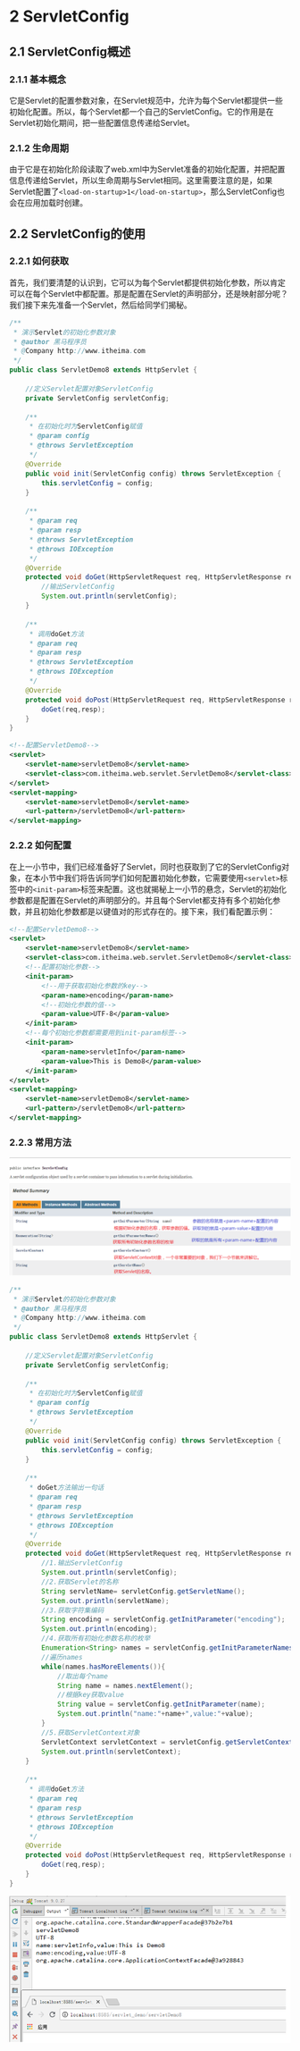 # 2 ServletConfig

## 2.1 ServletConfig概述

### 2.1.1 基本概念

它是Servlet的配置参数对象，在Servlet规范中，允许为每个Servlet都提供一些初始化配置。所以，每个Servlet都一个自己的ServletConfig。它的作用是在Servlet初始化期间，把一些配置信息传递给Servlet。

### 2.1.2 生命周期

由于它是在初始化阶段读取了web.xml中为Servlet准备的初始化配置，并把配置信息传递给Servlet，所以生命周期与Servlet相同。这里需要注意的是，如果Servlet配置了`<load-on-startup>1</load-on-startup>`，那么ServletConfig也会在应用加载时创建。

## 2.2 ServletConfig的使用

### 2.2.1 如何获取

首先，我们要清楚的认识到，它可以为每个Servlet都提供初始化参数，所以肯定可以在每个Servlet中都配置。那是配置在Servlet的声明部分，还是映射部分呢？我们接下来先准备一个Servlet，然后给同学们揭秘。

```java
/**
 * 演示Servlet的初始化参数对象
 * @author 黑马程序员
 * @Company http://www.itheima.com
 */
public class ServletDemo8 extends HttpServlet {

    //定义Servlet配置对象ServletConfig
    private ServletConfig servletConfig;

    /**
     * 在初始化时为ServletConfig赋值
     * @param config
     * @throws ServletException
     */
    @Override
    public void init(ServletConfig config) throws ServletException {
        this.servletConfig = config;
    }

    /**
     * @param req
     * @param resp
     * @throws ServletException
     * @throws IOException
     */
    @Override
    protected void doGet(HttpServletRequest req, HttpServletResponse resp) throws ServletException, IOException {
        //输出ServletConfig
        System.out.println(servletConfig);
    }

    /**
     * 调用doGet方法
     * @param req
     * @param resp
     * @throws ServletException
     * @throws IOException
     */
    @Override
    protected void doPost(HttpServletRequest req, HttpServletResponse resp) throws ServletException, IOException {
        doGet(req,resp);
    }
}
```

```xml
<!--配置ServletDemo8-->
<servlet>
    <servlet-name>servletDemo8</servlet-name>
    <servlet-class>com.itheima.web.servlet.ServletDemo8</servlet-class>
</servlet>
<servlet-mapping>
    <servlet-name>servletDemo8</servlet-name>
    <url-pattern>/servletDemo8</url-pattern>
</servlet-mapping>
```

### 2.2.2 如何配置

在上一小节中，我们已经准备好了Servlet，同时也获取到了它的ServletConfig对象，在本小节中我们将告诉同学们如何配置初始化参数，它需要使用`<servlet>`标签中的`<init-param>`标签来配置。这也就揭秘上一小节的悬念，Servlet的初始化参数都是配置在Servlet的声明部分的。并且每个Servlet都支持有多个初始化参数，并且初始化参数都是以键值对的形式存在的。接下来，我们看配置示例：

```xml
<!--配置ServletDemo8-->
<servlet>
    <servlet-name>servletDemo8</servlet-name>
    <servlet-class>com.itheima.web.servlet.ServletDemo8</servlet-class>
    <!--配置初始化参数-->
    <init-param>
        <!--用于获取初始化参数的key-->
        <param-name>encoding</param-name>
        <!--初始化参数的值-->
        <param-value>UTF-8</param-value>
    </init-param>
    <!--每个初始化参数都需要用到init-param标签-->
    <init-param>
        <param-name>servletInfo</param-name>
        <param-value>This is Demo8</param-value>
    </init-param>
</servlet>
<servlet-mapping>
    <servlet-name>servletDemo8</servlet-name>
    <url-pattern>/servletDemo8</url-pattern>
</servlet-mapping>
```

### 2.2.3 常用方法

![ServletConfig对象](assets/ServletConfig对象.png)

```java
/**
 * 演示Servlet的初始化参数对象
 * @author 黑马程序员
 * @Company http://www.itheima.com
 */
public class ServletDemo8 extends HttpServlet {

    //定义Servlet配置对象ServletConfig
    private ServletConfig servletConfig;

    /**
     * 在初始化时为ServletConfig赋值
     * @param config
     * @throws ServletException
     */
    @Override
    public void init(ServletConfig config) throws ServletException {
        this.servletConfig = config;
    }

    /**
     * doGet方法输出一句话
     * @param req
     * @param resp
     * @throws ServletException
     * @throws IOException
     */
    @Override
    protected void doGet(HttpServletRequest req, HttpServletResponse resp) throws ServletException, IOException {
        //1.输出ServletConfig
        System.out.println(servletConfig);
        //2.获取Servlet的名称
        String servletName= servletConfig.getServletName();
        System.out.println(servletName);
        //3.获取字符集编码
        String encoding = servletConfig.getInitParameter("encoding");
        System.out.println(encoding);
        //4.获取所有初始化参数名称的枚举
        Enumeration<String> names = servletConfig.getInitParameterNames();
        //遍历names
        while(names.hasMoreElements()){
            //取出每个name
            String name = names.nextElement();
            //根据key获取value
            String value = servletConfig.getInitParameter(name);
            System.out.println("name:"+name+",value:"+value);
        }
        //5.获取ServletContext对象
        ServletContext servletContext = servletConfig.getServletContext();
        System.out.println(servletContext);
    }

    /**
     * 调用doGet方法
     * @param req
     * @param resp
     * @throws ServletException
     * @throws IOException
     */
    @Override
    protected void doPost(HttpServletRequest req, HttpServletResponse resp) throws ServletException, IOException {
        doGet(req,resp);
    }
}
```

![ServletConfig演示](assets/ServletConfig演示.png)

